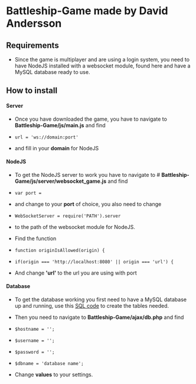 # Battleship-Game made by David Andersson

## Requirements

* Since the game is multiplayer and are using a login system, you need to have NodeJS installed with a websocket module, found here and have a MySQL database ready to use.

## How to install

#### Server
* Once you have downloaded the game, you have to navigate to **Battleship-Game/js/main.js** and find

* ``` url = 'ws://domain:port' ```

* and fill in your **domain** for NodeJS

#### NodeJS

* To get the NodeJS server to work you have to navigate to # **Battleship-Game/js/server/websocket_game.js** and find

* `var port = `

* and change to your **port** of choice, you also need to change

* `WebSocketServer = require('PATH').server`

* to the path of the websocket module for NodeJS.

* Find the function

* `function originIsAllowed(origin) {`

* `if(origin === 'http://localhost:8080' || origin === 'url') {`

* And change **'url'** to the url you are using with port

#### Database

* To get the database working you first need to have a MySQL database up and running, use this [SQL code](http://www.student.bth.se/~daae15/dbwebb-kurser/javascript/me/kmom10/sqlCode.txt) to create the tables needed.

* Then you need to navigate to **Battleship-Game/ajax/db.php** and find

- `$hostname = '';`

- `$username = '';`

- `$password = '';`

- `$dbname = 'database name';`

* Change **values** to your settings.
